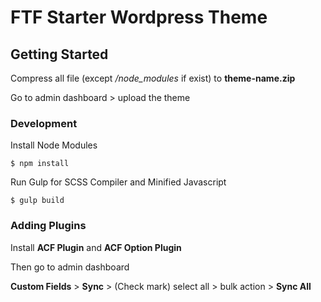 # FTF Starter Wordpress Theme

## Getting Started

Compress all file (except _/node_modules_ if exist) to **theme-name.zip** 

Go to admin dashboard > upload the theme


### Development

Install Node Modules

```
$ npm install
```

Run Gulp for SCSS Compiler and Minified Javascript

```
$ gulp build
```

### Adding Plugins

Install **ACF Plugin** and **ACF Option Plugin**

Then go to admin dashboard

**Custom Fields** > **Sync** > (Check mark) select all > bulk action > **Sync All**